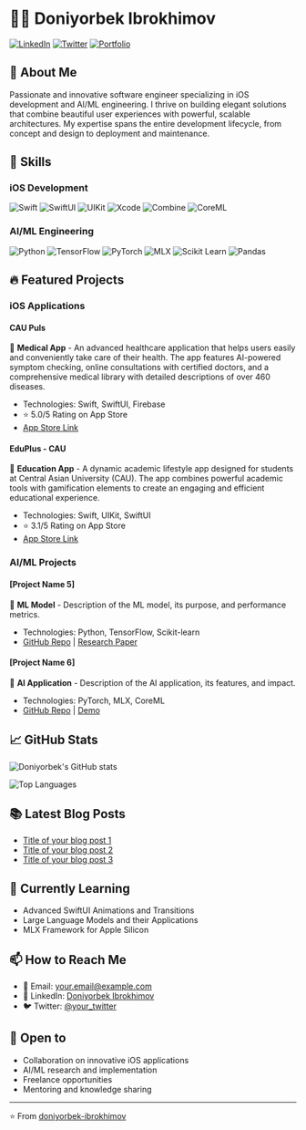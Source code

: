# 👨‍💻 Doniyorbek Ibrokhimov

[![LinkedIn](https://img.shields.io/badge/LinkedIn-0077B5?style=for-the-badge&logo=linkedin&logoColor=white)](https://www.linkedin.com/in/doniyorbek-ibrokhimov/)
[![Twitter](https://img.shields.io/badge/Twitter-1DA1F2?style=for-the-badge&logo=twitter&logoColor=white)](https://twitter.com/your_twitter)
[![Portfolio](https://img.shields.io/badge/Portfolio-000000?style=for-the-badge&logo=About.me&logoColor=white)](https://your-portfolio-website.com)

## 🚀 About Me

Passionate and innovative software engineer specializing in iOS development and AI/ML engineering. I thrive on building elegant solutions that combine beautiful user experiences with powerful, scalable architectures. My expertise spans the entire development lifecycle, from concept and design to deployment and maintenance.

## 💼 Skills

### iOS Development

![Swift](https://img.shields.io/badge/Swift-FA7343?style=for-the-badge&logo=swift&logoColor=white)
![SwiftUI](https://img.shields.io/badge/SwiftUI-0D96F6?style=for-the-badge&logo=swift&logoColor=white)
![UIKit](https://img.shields.io/badge/UIKit-2396F3?style=for-the-badge&logo=swift&logoColor=white)
![Xcode](https://img.shields.io/badge/Xcode-147EFB?style=for-the-badge&logo=xcode&logoColor=white)
![Combine](https://img.shields.io/badge/Combine-FA7343?style=for-the-badge&logo=swift&logoColor=white)
![CoreML](https://img.shields.io/badge/CoreML-000000?style=for-the-badge&logo=apple&logoColor=white)

### AI/ML Engineering

![Python](https://img.shields.io/badge/Python-3776AB?style=for-the-badge&logo=python&logoColor=white)
![TensorFlow](https://img.shields.io/badge/TensorFlow-FF6F00?style=for-the-badge&logo=tensorflow&logoColor=white)
![PyTorch](https://img.shields.io/badge/PyTorch-EE4C2C?style=for-the-badge&logo=pytorch&logoColor=white)
![MLX](https://img.shields.io/badge/MLX-000000?style=for-the-badge&logo=apple&logoColor=white)
![Scikit Learn](https://img.shields.io/badge/scikit_learn-F7931E?style=for-the-badge&logo=scikit-learn&logoColor=white)
![Pandas](https://img.shields.io/badge/Pandas-150458?style=for-the-badge&logo=pandas&logoColor=white)

## 🔥 Featured Projects

### iOS Applications

#### CAU Puls

📱 **Medical App** - An advanced healthcare application that helps users easily and conveniently take care of their health. The app features AI-powered symptom checking, online consultations with certified doctors, and a comprehensive medical library with detailed descriptions of over 460 diseases.

- Technologies: Swift, SwiftUI, Firebase
- ⭐ 5.0/5 Rating on App Store
- [App Store Link](https://apps.apple.com/uz/app/cau-puls/id6502046095)

#### EduPlus - CAU

📱 **Education App** - A dynamic academic lifestyle app designed for students at Central Asian University (CAU). The app combines powerful academic tools with gamification elements to create an engaging and efficient educational experience.

- Technologies: Swift, UIKit, SwiftUI
- ⭐ 3.1/5 Rating on App Store
- [App Store Link](https://apps.apple.com/uz/app/eduplus-cau/id6670467558)

### AI/ML Projects

#### [Project Name 5]

🧠 **ML Model** - Description of the ML model, its purpose, and performance metrics.

- Technologies: Python, TensorFlow, Scikit-learn
- [GitHub Repo](#) | [Research Paper](#)

#### [Project Name 6]

🧠 **AI Application** - Description of the AI application, its features, and impact.

- Technologies: PyTorch, MLX, CoreML
- [GitHub Repo](#) | [Demo](#)

## 📈 GitHub Stats

![Doniyorbek's GitHub stats](https://github-readme-stats.vercel.app/api?username=doniyorbek-ibrokhimov&show_icons=true&theme=tokyonight)

![Top Languages](https://github-readme-stats.vercel.app/api/top-langs/?username=doniyorbek-ibrokhimov&layout=compact&theme=tokyonight)

## 📚 Latest Blog Posts

<!-- BLOG-POST-LIST:START -->

- [Title of your blog post 1](#)
- [Title of your blog post 2](#)
- [Title of your blog post 3](#)

<!-- BLOG-POST-LIST:END -->

## 🌱 Currently Learning

- Advanced SwiftUI Animations and Transitions
- Large Language Models and their Applications
- MLX Framework for Apple Silicon

## 📫 How to Reach Me

- 📧 Email: your.email@example.com
- 💼 LinkedIn: [Doniyorbek Ibrokhimov](https://www.linkedin.com/in/doniyorbek-ibrokhimov/)
- 🐦 Twitter: [@your_twitter](https://twitter.com/your_twitter)

## 🤝 Open to

- Collaboration on innovative iOS applications
- AI/ML research and implementation
- Freelance opportunities
- Mentoring and knowledge sharing

---

⭐️ From [doniyorbek-ibrokhimov](https://github.com/doniyorbek-ibrokhimov)
